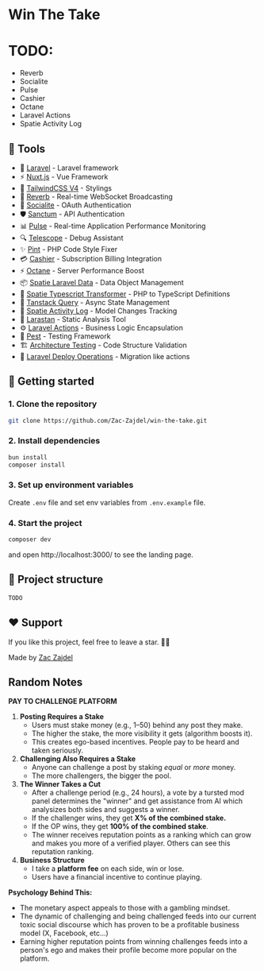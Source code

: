 # Win The Take

# TODO:

- Reverb
- Socialite
- Pulse
- Cashier
- Octane
- Laravel Actions
- Spatie Activity Log

## 🎉 Tools

- 🚀 [Laravel](https://laravel.com/) - Laravel framework
- ⚡ [Nuxt.js](https://nuxt.com/) - Vue Framework
- 🎨 [TailwindCSS V4](https://tailwindcss.com/) - Stylings
- 📡 [Reverb](https://laravel.com/docs/12.x/broadcasting) - Real-time WebSocket Broadcasting
- 🔑 [Socialite](https://laravel.com/docs/12.x/socialite) - OAuth Authentication
- 🛡️ [Sanctum](https://laravel.com/docs/12.x/sanctum) - API Authentication
- 📊 [Pulse](https://laravel.com/docs/12.x/pulse) - Real-time Application Performance Monitoring
- 🔍 [Telescope](https://laravel.com/docs/12.x/telescope) - Debug Assistant
- ✨ [Pint](https://laravel.com/docs/12.x/pint) - PHP Code Style Fixer
- 💳 [Cashier](https://laravel.com/docs/12.x/billing) - Subscription Billing Integration
- ⚡ [Octane](https://laravel.com/docs/12.x/octane) - Server Performance Boost
- 📦 [Spatie Laravel Data](https://spatie.be/docs/laravel-data/v4/introduction) - Data Object Management
- 📝 [Spatie Typescript Transformer](https://spatie.be/docs/typescript-transformer/v2/introduction) - PHP to TypeScript Definitions
- 🔄 [Tanstack Query](https://tanstack.com/query/latest) - Async State Management
- 📝 [Spatie Activity Log](https://spatie.be/docs/laravel-activitylog/v4/introduction) - Model Changes Tracking
- 🎯 [Larastan](https://github.com/nunomaduro/larastan) - Static Analysis Tool
- ⚙️ [Laravel Actions](https://laravelactions.com/) - Business Logic Encapsulation
- 🧪 [Pest](https://pestphp.com/) - Testing Framework
- 🏗️ [Architecture Testing](https://github.com/pestphp/pest-plugin-arch) - Code Structure Validation
- 📐 [Laravel Deploy Operations](https://deploy-operations.dragon-code.pro/introduction.html) - Migration like actions

## 🎯 Getting started

### 1. Clone the repository

```bash
git clone https://github.com/Zac-Zajdel/win-the-take.git
```

### 2. Install dependencies

```bash
bun install
composer install
```

### 3. Set up environment variables

Create `.env` file and set env variables from `.env.example` file.

### 4. Start the project

```bash
composer dev
```

and open http://localhost:3000/ to see the landing page.

## 📁 Project structure

```bash
TODO
```

## ❤️ Support

If you like this project, feel free to leave a star. 🌟😊

Made by <a href="https://github.com/Zac-Zajdel">Zac Zajdel</a>

## Random Notes

**PAY TO CHALLENGE PLATFORM**

1. **Posting Requires a Stake**
   - Users must stake money (e.g., $1–$50) behind any post they make.
   - The higher the stake, the more visibility it gets (algorithm boosts it).
   - This creates ego-based incentives. People pay to be heard and taken seriously.
2. **Challenging Also Requires a Stake**
   - Anyone can challenge a post by staking _equal_ or _more_ money.
   - The more challengers, the bigger the pool.
3. **The Winner Takes a Cut**
   - After a challenge period (e.g., 24 hours), a vote by a tursted mod panel determines the "winner" and get assistance from AI which analysizes both sides and suggests a winner.
   - If the challenger wins, they get **X% of the combined stake.**
   - If the OP wins, they get **100% of the combined stake**.
   - The winner receives reputation points as a ranking which can grow and makes you more of a verified player. Others can see this reputation ranking.
4. **Business Structure**
   - I take a **platform fee** on each side, win or lose.
   - Users have a financial incentive to continue playing.

**Psychology Behind This:**

- The monetary aspect appeals to those with a gambling mindset.
- The dynamic of challenging and being challenged feeds into our current toxic social discourse which has proven to be a profitable business model (X, Facebook, etc…)
- Earning higher reputation points from winning challenges feeds into a person's ego and makes their profile become more popular on the platform.
